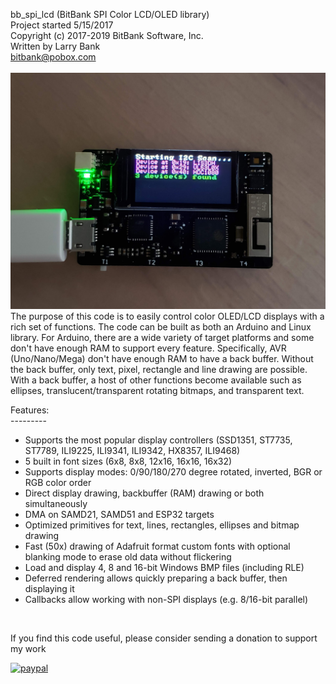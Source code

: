 bb_spi_lcd (BitBank SPI Color LCD/OLED library)<br>
Project started 5/15/2017<br>
Copyright (c) 2017-2019 BitBank Software, Inc.<br>
Written by Larry Bank<br>
bitbank@pobox.com<br>
<br>
![bb_spi_lcd](/demo.jpg?raw=true "bb_spi_lcd")
<br>
The purpose of this code is to easily control color OLED/LCD
displays with a rich set of functions. The code can be built as
both an Arduino and Linux library. For Arduino, there are a wide variety
of target platforms and some don't have enough RAM to support every feature.
Specifically, AVR (Uno/Nano/Mega) don't have enough RAM to have
a back buffer. Without the back buffer, only text, pixel, rectangle and line drawing
are possible. With a back buffer, a host of other functions become available
such as ellipses, translucent/transparent rotating bitmaps, and transparent text.<br>

Features:<br>
---------<br>
- Supports the most popular display controllers (SSD1351, ST7735, ST7789, ILI9225, ILI9341, ILI9342, HX8357, ILI9468)<br>
- 5 built in font sizes (6x8, 8x8, 12x16, 16x16, 16x32)
- Supports display modes: 0/90/180/270 degree rotated, inverted, BGR or RGB color order<br>
- Direct display drawing, backbuffer (RAM) drawing or both simultaneously
- DMA on SAMD21, SAMD51 and ESP32 targets<br>
- Optimized primitives for text, lines, rectangles, ellipses and bitmap drawing<br>
- Fast (50x) drawing of Adafruit format custom fonts with optional blanking mode to erase old data without flickering<br>
- Load and display 4, 8 and 16-bit Windows BMP files (including RLE)<br>
- Deferred rendering allows quickly preparing a back buffer, then displaying it<br>
- Callbacks allow working with non-SPI displays (e.g. 8/16-bit parallel)<br>
<br>


If you find this code useful, please consider sending a donation to support my work

[![paypal](https://www.paypalobjects.com/en_US/i/btn/btn_donateCC_LG.gif)](https://www.paypal.com/cgi-bin/webscr?cmd=_s-xclick&hosted_button_id=SR4F44J2UR8S4)


